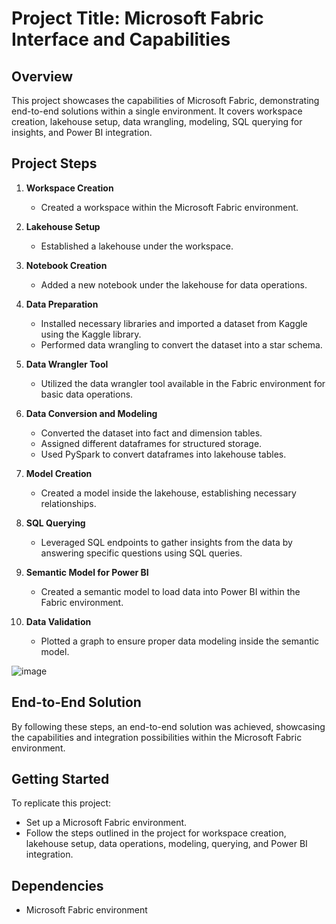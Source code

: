 # Project Title: Microsoft Fabric Interface and Capabilities

## Overview
This project showcases the capabilities of Microsoft Fabric, demonstrating end-to-end solutions within a single environment. It covers workspace creation, lakehouse setup, data wrangling, modeling, SQL querying for insights, and Power BI integration.

## Project Steps
1. **Workspace Creation**
   - Created a workspace within the Microsoft Fabric environment.

2. **Lakehouse Setup**
   - Established a lakehouse under the workspace.

3. **Notebook Creation**
   - Added a new notebook under the lakehouse for data operations.

4. **Data Preparation**
   - Installed necessary libraries and imported a dataset from Kaggle using the Kaggle library.
   - Performed data wrangling to convert the dataset into a star schema.

5. **Data Wrangler Tool**
   - Utilized the data wrangler tool available in the Fabric environment for basic data operations.

6. **Data Conversion and Modeling**
   - Converted the dataset into fact and dimension tables.
   - Assigned different dataframes for structured storage.
   - Used PySpark to convert dataframes into lakehouse tables.

7. **Model Creation**
   - Created a model inside the lakehouse, establishing necessary relationships.

8. **SQL Querying**
   - Leveraged SQL endpoints to gather insights from the data by answering specific questions using SQL queries.

9. **Semantic Model for Power BI**
   - Created a semantic model to load data into Power BI within the Fabric environment.

10. **Data Validation**
    - Plotted a graph to ensure proper data modeling inside the semantic model.

![image](https://github.com/PrasadDhanve/Microsoft-Fabric-Interface-and-Capabilities/assets/148265382/60787d06-b9ce-484a-96ae-aec48d5d3970)


## End-to-End Solution
By following these steps, an end-to-end solution was achieved, showcasing the capabilities and integration possibilities within the Microsoft Fabric environment.

## Getting Started
To replicate this project:
- Set up a Microsoft Fabric environment.
- Follow the steps outlined in the project for workspace creation, lakehouse setup, data operations, modeling, querying, and Power BI integration.

## Dependencies
- Microsoft Fabric environment
